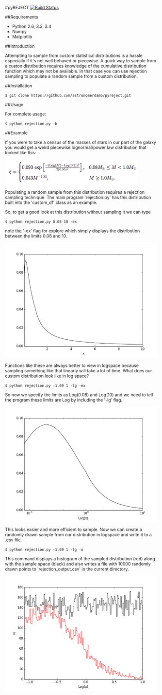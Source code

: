 #pyREJECT [![Build Status](https://travis-ci.org/astronomerdamo/pyreject.svg)](https://travis-ci.org/astronomerdamo/pyreject)

##Requirements

* Python 2.6, 3.3, 3.4 
* Numpy
* Matplotlib

##Introduction

Attempting to sample from custom statistical distributions is a hassle especially if it's not well behaved or piecewise. A quick way to sample from a custon distribution requires knowledge of the cumulative distribution function which may not be available. In that case you can use rejection sampling to populate a random sample from a custom distribution.

##Installation

`
$ git clone https://github.com/astronomerdamo/pyreject.git
`

##Usage

For complete usage:

`
$ python rejection.py -h
`

##Example

If you were to take a census of the masses of stars in our part of the galaxy you would get a weird piecewise lognormal/power law distribution that looked like this:

![Chabrier2005 IMF](images/imf.png)

Populating a random sample from this distribution requires a rejection sampling technique. The main program 'rejection.py' has this distribution built into the 'custom_df' class as an example.

So, to get a good look at this distribution without sampling it we can type

`
$ python rejection.py 0.08 10 -ex
`

note the '-ex' flag for explore which simply displays the distribution between the limits 0.08 and 10.

![IMF in linear space](images/imf_linear.png)

Functions like these are always better to view in logspace because sampling something like that linearly will take a lot of time. What does our custom distribution look like in log space?

`
$ python rejection.py -1.09 1 -lg -ex
`

So now we specify the limits as Log(0.08) and Log(10) and we need to tell the program these limits are Log by including the '-lg' flag.

![IMF in log space](images/imf_log.png)

This looks easier and more efficient to sample. Now we can create a randomly drawn sample from our distribution in logspace and write it to a .csv file.

`
$ python rejection.py -1.09 1 -lg -o
`

This command displays a histogram of the sampled distribution (red) along with the sample space (black) and also writes a file with 10000 randomly drawn points to 'rejection_output.csv' in the current directory.

![Sampled IMF](images/imf_sample.png)
